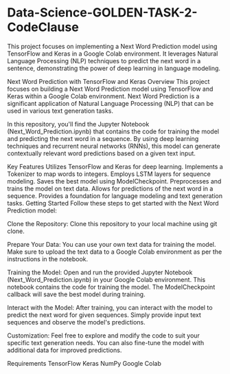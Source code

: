 # Data-Science-GOLDEN-TASK-2-CodeClause
This project focuses on implementing a Next Word Prediction model using TensorFlow and Keras in a Google Colab environment. It leverages Natural Language Processing (NLP) techniques to predict the next word in a sentence, demonstrating the power of deep learning in language modeling.

Next Word Prediction with TensorFlow and Keras
Overview
This project focuses on building a Next Word Prediction model using TensorFlow and Keras within a Google Colab environment. Next Word Prediction is a significant application of Natural Language Processing (NLP) that can be used in various text generation tasks.

In this repository, you'll find the Jupyter Notebook (Next_Word_Prediction.ipynb) that contains the code for training the model and predicting the next word in a sequence. By using deep learning techniques and recurrent neural networks (RNNs), this model can generate contextually relevant word predictions based on a given text input.

Key Features
Utilizes TensorFlow and Keras for deep learning.
Implements a Tokenizer to map words to integers.
Employs LSTM layers for sequence modeling.
Saves the best model using ModelCheckpoint.
Preprocesses and trains the model on text data.
Allows for predictions of the next word in a sequence.
Provides a foundation for language modeling and text generation tasks.
Getting Started
Follow these steps to get started with the Next Word Prediction model:

Clone the Repository: Clone this repository to your local machine using git clone.

Prepare Your Data: You can use your own text data for training the model. Make sure to upload the text data to a Google Colab environment as per the instructions in the notebook.

Training the Model: Open and run the provided Jupyter Notebook (Next_Word_Prediction.ipynb) in your Google Colab environment. This notebook contains the code for training the model. The ModelCheckpoint callback will save the best model during training.

Interact with the Model: After training, you can interact with the model to predict the next word for given sequences. Simply provide input text sequences and observe the model's predictions.

Customization: Feel free to explore and modify the code to suit your specific text generation needs. You can also fine-tune the model with additional data for improved predictions.

Requirements
TensorFlow
Keras
NumPy
Google Colab
